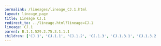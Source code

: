 ```yaml
---
permalink: /lineages/lineage_CJ.1.html
layout: lineage_page
title: Lineage CJ.1
redirect_to: ../lineage.html?lineage=CJ.1
lineage: CJ.1
parent: B.1.1.529.2.75.3.1.1.1
children: ['CJ.1', 'CJ.1.1', 'CJ.1.2', 'CJ.1.3', 'CJ.1.3.1', 'CJ.1.3.2']
---
```

